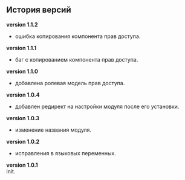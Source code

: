<!-- cl-start -->
## История версий

**version 1.1.2**    
- ошибка копирования компонента прав доступа.    

**version 1.1.1**    
- баг с копированием компонента прав доступа.    

**version 1.1.0**    
- добавлена ролевая модель прав доступа.    

**version 1.0.4**    
- добавлен редирект на настройки модуля после его установки.    

**version 1.0.3**    
- изменение названия модуля.    

**version 1.0.2**    
- исправления в языковых переменных.    

**version 1.0.1**    
init.    
<!-- cl-end -->
